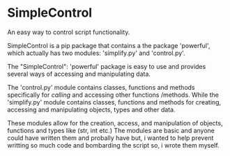 # SimpleControl

An easy way to control script functionality.

SimpleControl is a pip package that contains a the package 'powerful', which actually has two modules: 
'simplify.py' and 'control.py'.

The "SimpleControl": 'powerful' package is easy to use and provides several ways of accessing and manipulating data.

The 'control.py' module contains classes, functions and methods specifically for *calling* and accessing other functions /methods.
While the 'simplify.py' module contains classes, functions and methods for creating, accessing and manipulating objects, types and other data.

These modules allow for the creation, access, and manipulation of objects, functions and types like (str, int etc.)
The modules are basic and anyone could have written them and probally have but,
i wanted to help prevent writting so much code and bombarding the script so,
i wrote them myself.
